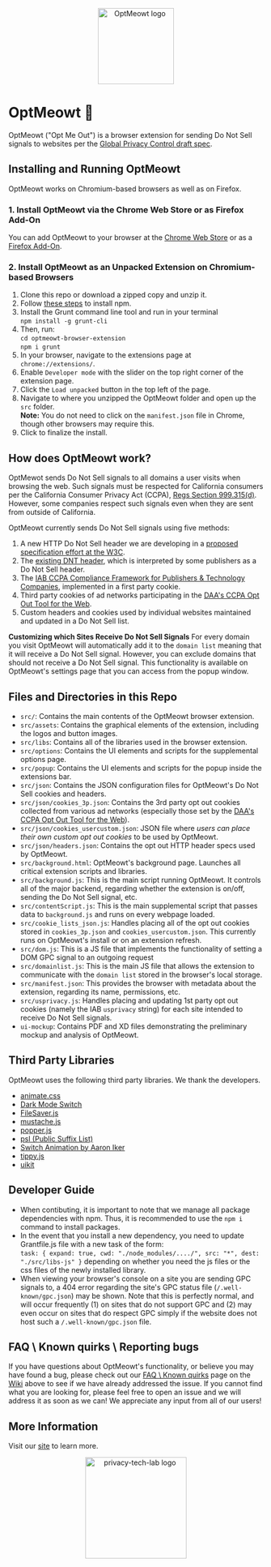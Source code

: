<p align="center">
  <img src="https://github.com/privacy-tech-lab/optmeowt-browser-extension/blob/issue-19/src/assets/cat-w-text/optmeow-logo-circle.png" width="150px" height="150px" title="OptMeowt logo">
<p>

# OptMeowt :paw_prints:

OptMeowt ("Opt Me Out") is a browser extension for sending Do Not Sell signals to websites per the [Global Privacy Control draft spec](https://globalprivacycontrol.org/).

## Installing and Running OptMeowt

OptMeowt works on Chromium-based browsers as well as on Firefox.

### 1. Install OptMeowt via the Chrome Web Store or as Firefox Add-On

You can add OptMeowt to your browser at the [Chrome Web Store](https://chrome.google.com/webstore/detail/optmeowt/hdbnkdbhglahihjdbodmfefogcjbpgbo) or as a [Firefox Add-On](https://addons.mozilla.org/en-US/firefox/addon/optmeowt/).

### 2. Install OptMeowt as an Unpacked Extension on Chromium-based Browsers

1. Clone this repo or download a zipped copy and unzip it.
2. Follow [these steps](https://www.npmjs.com/get-npm) to install npm.
3. Install the Grunt command line tool and run in your terminal\
   `npm install -g grunt-cli`
4. Then, run:\
   `cd optmeowt-browser-extension`\
   `npm i grunt`
5. In your browser, navigate to the extensions page at `chrome://extensions/`.
6. Enable `Developer mode` with the slider on the top right corner of the extension page.
7. Click the `Load unpacked` button in the top left of the page.
8. Navigate to where you unzipped the OptMeowt folder and open up the `src` folder.\
   **Note:** You do not need to click on the `manifest.json` file in Chrome, though other browsers may require this.
9. Click to finalize the install.

## How does OptMeowt work?

OptMewot sends Do Not Sell signals to all domains a user visits when browsing the web. Such signals must be respected for California consumers per the California Consumer Privacy Act (CCPA), [Regs Section 999.315(d)](https://oag.ca.gov/sites/all/files/agweb/pdfs/privacy/oal-sub-final-text-of-regs.pdf). However, some companies respect such signals even when they are sent from outside of California.

OptMeowt currently sends Do Not Sell signals using five methods:

1. A new HTTP Do Not Sell header we are developing in a [proposed specification effort at the W3C](https://github.com/privacycg/proposals/issues/10).
2. The [existing DNT header](https://www.w3.org/TR/tracking-dnt/), which is interpreted by some publishers as a Do Not Sell header.
3. The [IAB CCPA Compliance Framework for Publishers & Technology Companies](https://iabtechlab.com/standards/ccpa/), implemented in a first party cookie.
4. Third party cookies of ad networks participating in the [DAA's CCPA Opt Out Tool for the Web](https://digitaladvertisingalliance.org/integrate-webchoices-ccpa).
5. Custom headers and cookies used by individual websites maintained and updated in a Do Not Sell list.

**Customizing which Sites Receive Do Not Sell Signals**
For every domain you visit OptMeowt will automatically add it to the `domain list` meaning that it will receive a Do Not Sell signal. However, you can exclude domains that should not receive a Do Not Sell signal. This functionality is available on OptMeowt's settings page that you can access from the popup window.

## Files and Directories in this Repo

- `src/`: Contains the main contents of the OptMeowt browser extension.
- `src/assets`: Contains the graphical elements of the extension, including the logos and button images.
- `src/libs`: Contains all of the libraries used in the browser extension.
- `src/options`: Contains the UI elements and scripts for the supplemental options page.
- `src/popup`: Contains the UI elements and scripts for the popup inside the extensions bar.
- `src/json`: Contains the JSON configuration files for OptMeowt's Do Not Sell cookies and headers.
- `src/json/cookies_3p.json`: Contains the 3rd party opt out cookies collected from various ad networks (especially those set by the [DAA's CCPA Opt Out Tool for the Web](https://optout.privacyrights.info/?c=1)).
- `src/json/cookies_usercustom.json`: JSON file where _users can place their own custom opt out cookies_ to be used by OptMeowt.
- `src/json/headers.json`: Contains the opt out HTTP header specs used by OptMeowt.
- `src/background.html`: OptMeowt's background page. Launches all critical extension scripts and libraries.
- `src/background.js`: This is the main script running OptMeowt. It controls all of the major backend, regarding whether the extension is on/off, sending the Do Not Sell signal, etc.
- `src/contentScript.js`: This is the main supplemental script that passes data to `background.js` and runs on every webpage loaded.
- `src/cookie_lists_json.js`: Handles placing all of the opt out cookies stored in `cookies_3p.json` and `cookies_usercustom.json`. This currently runs on OptMeowt's install or on an extension refresh.
- `src/dom.js`: This is a JS file that implements the functionality of setting a DOM GPC signal to an outgoing request
- `src/domainlist.js`: This is the main JS file that allows the extension to communicate with the `domain list` stored in the browser's local storage.
- `src/manifest.json`: This provides the browser with metadata about the extension, regarding its name, permissions, etc.
- `src/usprivacy.js`: Handles placing and updating 1st party opt out cookies (namely the IAB `usprivacy` string) for each site intended to receive Do Not Sell signals.
- `ui-mockup`: Contains PDF and XD files demonstrating the preliminary mockup and analysis of OptMeowt.

## Third Party Libraries

OptMeowt uses the following third party libraries. We thank the developers.

- [animate.css](https://github.com/animate-css/animate.css)
- [Dark Mode Switch](https://github.com/coliff/dark-mode-switch)
- [FileSaver.js](https://github.com/eligrey/FileSaver.js)
- [mustache.js](https://github.com/janl/mustache.js)
- [popper.js](https://github.com/popperjs/popper-core)
- [psl (Public Suffix List)](https://github.com/lupomontero/psl)
- [Switch Animation by Aaron Iker](https://codepen.io/aaroniker/pen/oaQdQZ)
- [tippy.js](https://github.com/atomiks/tippyjs)
- [uikit](https://github.com/uikit/uikit)

## Developer Guide

- When contibuting, it is important to note that we manage all package dependencies with npm. Thus, it is recommended to use the `npm i` command to install packages.
- In the event that you install a new dependency, you need to update Grantfile.js file with a new task of the form:\
  `task: { expand: true, cwd: "./node_modules/..../", src: "*", dest: "./src/libs-js" }` depending on whether you need the js files or the css files of the newly installed library.
- When viewing your browser's console on a site you are sending GPC signals to, a 404 error regarding the site's GPC status file (`/.well-known/gpc.json`) may be shown. Note that this is perfectly normal, and will occur frequently (1) on sites that do not support GPC and (2) may even occur on sites that do respect GPC simply if the website does not host such a `/.well-known/gpc.json` file.
  
## FAQ \ Known quirks \ Reporting bugs

If you have questions about OptMeowt's functionality, or believe you may have found a bug, please check out our [FAQ \ Known quirks](https://github.com/privacy-tech-lab/optmeowt-browser-extension/wiki/FAQ-%5C-Known-quirks) page on the [Wiki](https://github.com/privacy-tech-lab/optmeowt-browser-extension/wiki) above to see if we have already addressed the issue. If you cannot find what you are looking for, please feel free to open an issue and we will address it as soon as we can! We appreciate any input from all of our users!

## More Information

Visit our [site](https://privacytechlab.org/optmeowt) to learn more.

<p align="center">
  <img src="https://github.com/privacy-tech-lab/optmeowt-browser-extension/blob/main/plt_logo.png" width="200px" height="200px" title="privacy-tech-lab logo">
<p>
